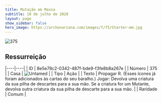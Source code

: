 ```yaml
---
title: Mutação em Massa
subtitle: 10 de julho de 2020
layout: page
show_sidebar: false
hero_image: https://archonarcana.com/images/f/f5/Starter-mm.jpg
---
```


![375](https://cdn.keyforgegame.com/media/card_front/pt/479_375_5MHRXQ2FFW63_pt.png)

## Ressurreição

|----|----|
| ID | 8e5e78c2-0342-487f-bde9-f3fe8b8a267e |
| Número | 375 |
| Casa | ![Untamed](https://archonarcana.com/images/thumb/b/bd/Untamed.png/22px-Untamed.png "Indomados") |
| Tipo | Ação |
| Texto | Propagar R. (Esses ícones já foram adicionados às cartas do seu baralho.) Jogar: Devolva uma criatura da sua pilha de descartes para a sua mão. Se a criatura for um Mutante, devolva outra criatura da sua pilha de descarte para a sua mão. |
| Raridade | Comum |

